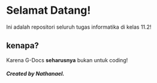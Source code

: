 # Selamat Datang!
 Ini adalah repositori seluruh tugas informatika di kelas 11.2!
## kenapa?
Karena G-Docs **seharusnya** bukan untuk coding!
##### Created by Nathanael.
